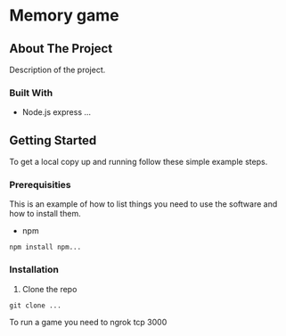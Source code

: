 # Memory game

## About The Project

Description of the project.

### Built With

- Node.js express
...

## Getting Started

To get a local copy up and running follow these simple example steps.

### Prerequisities

This is an example of how to list things you need to use the software and how to install them.

- npm

`npm install npm...`

### Installation

1. Clone the repo 

`git clone ...`


To run a game you need to 
ngrok tcp 3000